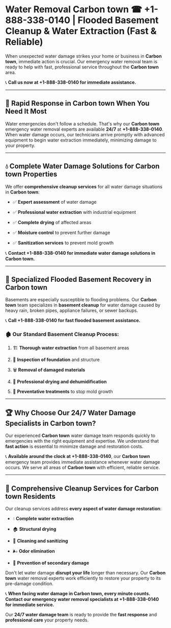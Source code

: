 # Water Removal Carbon town ☎ +1-888-338-0140 | Flooded Basement Cleanup & Water Extraction (Fast & Reliable)

When unexpected water damage strikes your home or business in **Carbon town**, immediate action is crucial. Our emergency water removal team is ready to help with fast, professional service throughout the **Carbon town** area. 

📞 **Call us now at +1-888-338-0140 for immediate assistance.**
---
## 🚀 Rapid Response in Carbon town When You Need It Most
Water emergencies don't follow a schedule. That's why our **Carbon town** emergency water removal experts are available **24/7** at **+1-888-338-0140**. When water damage occurs, our technicians arrive promptly with advanced equipment to begin water extraction immediately, minimizing damage to your property.
---
## 💧 Complete Water Damage Solutions for Carbon town Properties
We offer **comprehensive cleanup services** for all water damage situations in **Carbon town**:
- ✅ **Expert assessment** of water damage  
- ✅ **Professional water extraction** with industrial equipment  
- ✅ **Complete drying** of affected areas  
- ✅ **Moisture control** to prevent further damage  
- ✅ **Sanitization services** to prevent mold growth  
📞 **Contact +1-888-338-0140 for immediate water damage solutions in Carbon town.**
---
## 🌊 Specialized Flooded Basement Recovery in Carbon town
Basements are especially susceptible to flooding problems. Our **Carbon town** team specializes in **basement cleanup** for water damage caused by heavy rain, broken pipes, appliance failures, or sewer backups. 
📞 **Call +1-888-338-0140 for fast flooded basement assistance.**
### 🏚️ Our Standard Basement Cleanup Process:
1. 🏗️ **Thorough water extraction** from all basement areas  
2. 🔎 **Inspection of foundation** and structure  
3. 🗑️ **Removal of damaged materials**  
4. 💨 **Professional drying and dehumidification**  
5. 🚫 **Preventative treatments** to stop mold growth  
---
## 🏆 Why Choose Our 24/7 Water Damage Specialists in Carbon town?
Our experienced **Carbon town** water damage team responds quickly to emergencies with the right equipment and expertise. We understand that **fast action** is essential to minimize damage and restoration costs.
📞 **Available around the clock at +1-888-338-0140**, our **Carbon town** emergency team provides immediate assistance whenever water damage occurs. We serve all areas of **Carbon town** with efficient, reliable service.
---
## 🧹 Comprehensive Cleanup Services for Carbon town Residents
Our cleanup services address **every aspect of water damage restoration**:
- 💧 **Complete water extraction**  
- 🏠 **Structural drying**  
- 🧼 **Cleaning and sanitizing**  
- 🌬️ **Odor elimination**  
- 🚫 **Prevention of secondary damage**  
Don't let water damage **disrupt your life** longer than necessary. Our **Carbon town** water removal experts work efficiently to restore your property to its pre-damage condition.
📞 **When facing water damage in Carbon town, every minute counts. Contact our emergency water removal specialists at +1-888-338-0140 for immediate service.**
Our **24/7 water damage team** is ready to provide the **fast response** and **professional care** your property needs.
